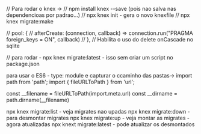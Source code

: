 // Para rodar o knex ->
// npm install knex --save (pois nao salva nas dependencioas por padrao...)
// npx knex init - gera o novo knexfile
// npx knex migrate:make <nome da migration>

// pool: {
//   afterCreate: (connection, callback) => connection.run("PRAGMA foreign_keys = ON", callback)
// },
// Habilita o uso do delete onCascade no sqlite

// para rodar - npx knex migrate:latest - isso sem criar um script no package.json

para usar o ES6 - type: module e capturar o ccaminho das pastas->
import path from 'path';
import { fileURLToPath } from 'url';

const __filename = fileURLToPath(import.meta.url)
const __dirname = path.dirname(__filename)

npx knex migrate:list - veja migrates nao upadas
npx knex migrate:down <nome> - para desmontar migrates
npx knex migrate:up - veja montar as migrates - agora atualizadas
npx knext migrate:latest - pode atualizar os desmontados